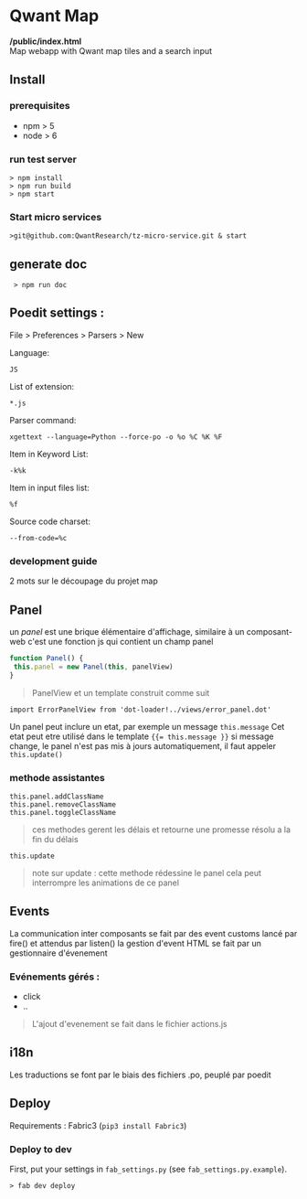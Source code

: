 # Qwant Map

**/public/index.html**  
Map webapp with Qwant map tiles and a search input


## Install

### prerequisites

- npm > 5
- node > 6

### run test server
```
> npm install
> npm run build
> npm start
```

### Start micro services
```
>git@github.com:QwantResearch/tz-micro-service.git & start
```

## generate doc
```
 > npm run doc
```

## Poedit settings :

File > Preferences > Parsers > New

Language:

```
JS
```
List of extension:
```
*.js
```
Parser command:
```
xgettext --language=Python --force-po -o %o %C %K %F
```
Item in Keyword List:
```
-k%k
```
Item in input files list:
```
%f
```
Source code charset:
```
--from-code=%c
```


### development guide

2 mots sur le découpage du projet map

## Panel
 un _panel_ est une brique élémentaire d'affichage, similaire à un composant-web
 c'est une fonction js qui contient un champ panel 
 ```javascript
function Panel() {
  this.panel = new Panel(this, panelView)
}
```
> PanelView et un template construit comme suit 
```
import ErrorPanelView from 'dot-loader!../views/error_panel.dot'

```

Un panel peut inclure un etat, par exemple un message 
```this.message```
Cet etat peut etre utilisé dans le template ```{{= this.message }}``` si message change, le panel n'est pas mis à jours automatiquement, il faut appeler ```this.update()```

### methode assistantes
```
this.panel.addClassName
this.panel.removeClassName
this.panel.toggleClassName
```
>ces methodes gerent les délais et retourne une promesse résolu a la fin du délais

```
this.update 
```
> note sur update : cette methode rédessine le panel cela peut interrompre les animations de ce panel

## Events
La communication inter composants se fait par des event customs lancé par fire() et attendus par listen()
la gestion d'event HTML se fait par un gestionnaire d'évenement 
### Evénements gérés : 
 - click
 - .. 
> L'ajout d'evenement se fait dans le fichier actions.js  

## i18n

Les traductions se font par le biais des fichiers .po, peuplé par poedit


## Deploy

Requirements : Fabric3 (`pip3 install Fabric3`)

### Deploy to dev

First, put your settings in `fab_settings.py` (see `fab_settings.py.example`).

```
> fab dev deploy
```